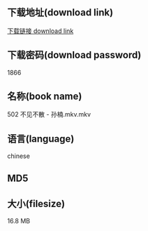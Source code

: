 ## 下载地址(download link)
[下载链接 download link](https://tutu365.netlify.app/?s=502+%E4%B8%8D%E8%A7%81%E4%B8%8D%E6%95%A3+-+%E5%AD%99%E6%A5%A0.mkv)

## 下载密码(download password)
1866

## 名称(book name)
502 不见不散 - 孙楠.mkv.mkv

## 语言(language)
chinese

## MD5


## 大小(filesize)
16.8 MB
